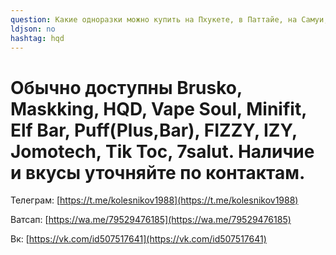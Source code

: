 ```yaml
---
question: Какие одноразки можно купить на Пхукете, в Паттайе, на Самуи, на Пангане и в Бангкоке?
ldjson: no
hashtag: hqd
---
```


# Обычно доступны Brusko, Maskking, HQD, Vape Soul, Minifit, Elf Bar, Puff(Plus,Bar), FIZZY, IZY, Jomotech, Tik Toc, 7salut. Наличие и вкусы уточняйте по контактам.

Телеграм: [https://t.me/kolesnikov1988](https://t.me/kolesnikov1988)

Ватсап: [https://wa.me/79529476185](https://wa.me/79529476185)

Вк: [https://vk.com/id507517641](https://vk.com/id507517641)
